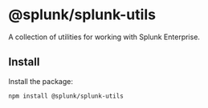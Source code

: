 # @splunk/splunk-utils

A collection of utilities for working with Splunk Enterprise.

## Install

Install the package:
```
npm install @splunk/splunk-utils
```